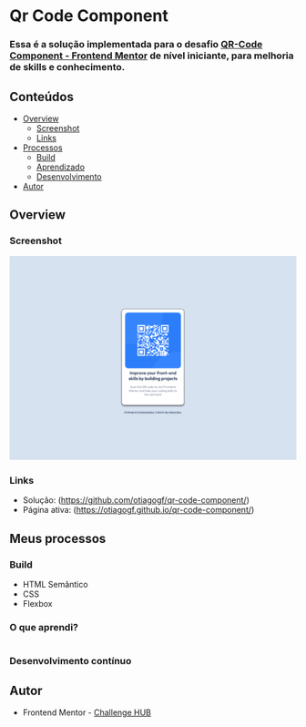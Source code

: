 # Qr Code Component 

### Essa é a solução implementada para o desafio [QR-Code Component - Frontend Mentor](https://www.frontendmentor.io/challenges/qr-code-component-iux_sIO_H) de nível iniciante, para melhoria de skills e conhecimento.

## Conteúdos
- [Overview](#overview)
    - [Screenshot](#screenshot)
    - [Links](#links)
- [Processos](#meus-processos)
    - [Build](#build)
    - [Aprendizado](#o-que-aprendi)
    - [Desenvolvimento](#desenvolvimento-contínuo)
- [Autor](#author)

## Overview

### Screenshot
<img src="./desktop_version.png">

### Links
- Solução: (https://github.com/otiagogf/qr-code-component/)
- Página ativa: (https://otiagogf.github.io/qr-code-component/)

## Meus processos

### Build 
- HTML Semântico
- CSS
- Flexbox

### O que aprendi?

```css 
``` 

### Desenvolvimento contínuo

## Autor 
- Frontend Mentor - [Challenge HUB](https://www.figma.com/file/WwbNODiHJvGodLD2LdTbYY/QR-code-component---Challenge-Frontend-Mentor-(Community)?type=design&node-id=0%3A1&mode=design&t=IwY1KZJlGH2CHoL7-1)